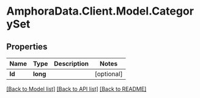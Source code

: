 # AmphoraData.Client.Model.CategorySet
## Properties

Name | Type | Description | Notes
------------ | ------------- | ------------- | -------------
**Id** | **long** |  | [optional] 

[[Back to Model list]](../README.md#documentation-for-models) [[Back to API list]](../README.md#documentation-for-api-endpoints) [[Back to README]](../README.md)

